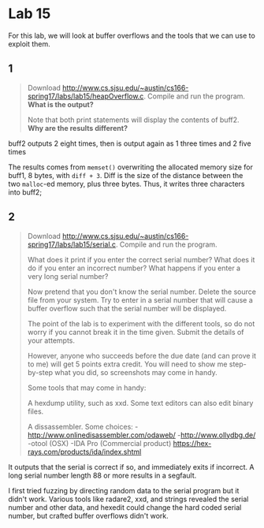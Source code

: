 Lab 15
==============================

For this lab, we will look at buffer overflows and the tools that we can use to exploit them.

## 1

> Download http://www.cs.sjsu.edu/~austin/cs166-spring17/labs/lab15/heapOverflow.c.
> Compile and run the program.  **What is the output?**
> 
> Note that both print statements will display the contents of buff2.
> **Why are the results different?**

buff2 outputs 2 eight times, then is output again as 1 three times and 2 five times

The results comes from `memset()` overwriting the allocated memory size for buff1, 8 bytes, with `diff + 3`. Diff is the size of the distance between the two `malloc`-ed memory, plus three bytes. Thus, it writes three characters into buff2;

## 2

> Download http://www.cs.sjsu.edu/~austin/cs166-spring17/labs/lab15/serial.c.
> Compile and run the program.
> 
> What does it print if you enter the correct serial number?
> What does it do if you enter an incorrect number?
> What happens if you enter a very long serial number?
> 
> Now pretend that you don't know the serial number. Delete the source file from your system. Try to enter in a serial number that will cause a buffer overflow such that the serial number will be displayed.
> 
> The point of the lab is to experiment with the different tools, so do not worry if you cannot break it in the time given. Submit the details of your attempts.
> 
> However, anyone who succeeds before the due date (and can prove it to me) will get 5 points extra credit.  You will need to show me step-by-step what you did, so screenshots may come in handy.
> 
> Some tools that may come in handy:
> 
> A hexdump utility, such as xxd.  Some text editors can also edit binary files.
> 
> A dissassembler.  Some choices:
>   -http://www.onlinedisassembler.com/odaweb/
>   -http://www.ollydbg.de/
>   -otool (OSX)
>   -IDA Pro (Commercial product) https://hex-rays.com/products/ida/index.shtml

It outputs that the serial is correct if so, and immediately exits if incorrect. A long serial number length 88 or more results in a segfault.

I first tried fuzzing by directing random data to the serial program but it didn't work. Various tools like radare2, xxd, and strings revealed the serial number and other data, and hexedit could change the hard coded serial number, but crafted buffer overflows didn't work. 
